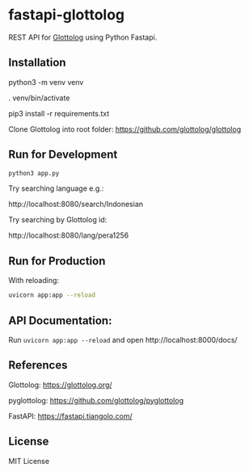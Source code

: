 # fastapi-glottolog

REST API for [Glottolog](https://glottolog.org/) using Python Fastapi.

## Installation

python3 -m venv venv

. venv/bin/activate

pip3 install -r requirements.txt

Clone Glottolog into root folder: https://github.com/glottolog/glottolog

## Run for Development

```bash
python3 app.py
```

Try searching language e.g.:

http://localhost:8080/search/Indonesian

Try searching by Glottolog id:

http://localhost:8080/lang/pera1256

## Run for Production

With reloading:

```bash
uvicorn app:app --reload
```

## API Documentation:

Run `uvicorn app:app --reload` and open http://localhost:8000/docs/

## References

Glottolog: https://glottolog.org/

pyglottolog: https://github.com/glottolog/pyglottolog

FastAPI:  https://fastapi.tiangolo.com/

## License

MIT License

